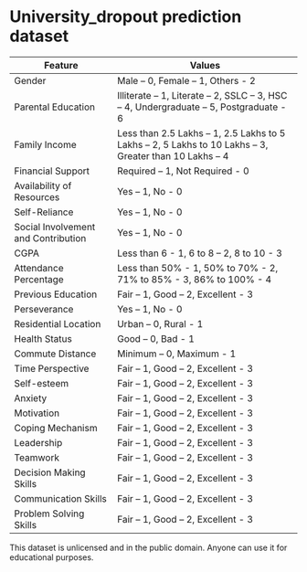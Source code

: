# University_dropout prediction dataset
| Feature                         | Values                                                       |
|---------------------------------|--------------------------------------------------------------|
| Gender                          | Male – 0, Female – 1, Others - 2                             |
| Parental Education              | Illiterate – 1, Literate – 2, SSLC – 3, HSC – 4, Undergraduate – 5, Postgraduate - 6 |
| Family Income                   | Less than 2.5 Lakhs – 1, 2.5 Lakhs to 5 Lakhs – 2, 5 Lakhs to 10 Lakhs – 3, Greater than 10 Lakhs – 4 |
| Financial Support               | Required – 1, Not Required - 0                               |
| Availability of Resources       | Yes – 1, No - 0                                             |
| Self-Reliance                   | Yes – 1, No - 0                                             |
| Social Involvement and Contribution | Yes – 1, No - 0                                          |
| CGPA                            | Less than 6 - 1, 6 to 8 – 2, 8 to 10 - 3                      |
| Attendance Percentage           | Less than 50% - 1, 50% to 70% - 2, 71% to 85% - 3, 86% to 100% - 4 |
| Previous Education              | Fair – 1, Good – 2, Excellent - 3                            |
| Perseverance                    | Yes – 1, No - 0                                             |
| Residential Location            | Urban – 0, Rural - 1                                         |
| Health Status                   | Good – 0, Bad - 1                                            |
| Commute Distance                | Minimum – 0, Maximum - 1                                     |
| Time Perspective                | Fair – 1, Good – 2, Excellent - 3                            |
| Self-esteem                     | Fair – 1, Good – 2, Excellent - 3                            |
| Anxiety                         | Fair – 1, Good – 2, Excellent - 3                            |
| Motivation                      | Fair – 1, Good – 2, Excellent - 3                            |
| Coping Mechanism                | Fair – 1, Good – 2, Excellent - 3                            |
| Leadership                      | Fair – 1, Good – 2, Excellent - 3                            |
| Teamwork                        | Fair – 1, Good – 2, Excellent - 3                            |
| Decision Making Skills          | Fair – 1, Good – 2, Excellent - 3                            |
| Communication Skills            | Fair – 1, Good – 2, Excellent - 3                            |
| Problem Solving Skills          | Fair – 1, Good – 2, Excellent - 3                            |


This dataset is unlicensed and in the public domain. Anyone can use it for educational purposes.
